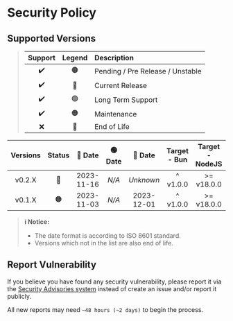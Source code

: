 # Security Policy

## Supported Versions

> | **Support** | **Legend** | **Description** |
> |:-:|:-:|:--|
> | ✔️ | 🟤 | Pending / Pre Release / Unstable |
> | ✔️ | 🔵 | Current Release |
> | ✔️ | 🟢 | Long Term Support |
> | ✔️ | 🟠 | Maintenance |
> | ❌ | 🔴 | End of Life |

| **Versions** | **Status** | **🔵 Date** | **🟢 Date** | **🔴 Date** | **Target - Bun** | **Target - NodeJS** |
|:-:|:-:|:-:|:-:|:-:|:-:|:-:|
| v0.2.X | 🔵 | 2023-11-16 | *N/A* | *Unknown* | ^ v1.0.0 | >= v18.0.0 |
| v0.1.X | 🟠 | 2023-11-03 | *N/A* | 2023-12-01 | ^ v1.0.0 | >= v18.0.0 |

> **ℹ️ Notice:**
>
> - The date format is according to ISO 8601 standard.
> - Versions which not in the list are also end of life.

## Report Vulnerability

If you believe you have found any security vulnerability, please report it via the [Security Advisories system](https://github.com/hugoalh-studio/exfetch-nodejs/security/advisories/new) instead of create an issue and/or report it publicly.

All new reports may need `~48 hours (~2 days)` to begin the process.
